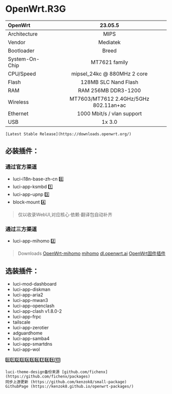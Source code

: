 # OpenWrt.R3G
| OpenWrt | 23.05.5 |
| :------------ |:---------------:|
Architecture|MIPS
Vendor|Mediatek
Bootloader|Breed
System-On-Chip|MT7621 family
CPU/Speed|mipsel_24kc @ 880MHz 2 core
Flash|128MB SLC Nand Flash
RAM|RAM 256MB DDR3-1200
Wireless|MT7603/MT7612 2.4GHz/5GHz 802.11an+ac
Ethernet|1000 Mbit/s / vlan support
USB|1x 3.0

```
[Latest Stable Release](https://downloads.openwrt.org/)
```

## 必装插件：
### 通过官方渠道

* luci-i18n-base-zh-cn 0️⃣
* luci-app-ksmbd 1️⃣
* luci-app-upnp 3️⃣
* block-mount 4️⃣

> 仅以收录WebUI,对应核心·依赖·翻译包自动补齐

### 通过三方渠道
* luci-app-mihomo 2️⃣

> Downloads
> [OpenWrt-mihomo](https://github.com/morytyann/OpenWrt-mihomo)
> [mihomo](https://github.com/MetaCubeX/mihomo)
> [dl.openwrt.ai](https://dl.openwrt.ai/packages-24.10/mipsel_24kc/kiddin9/luci-app-mihomo_25.338.56456~437f166_all.ipk)
> [OpenWrt固件插件](https://dllkids.xyz/packages/mipsel_24kc/)

## 选装插件：

* luci-mod-dashboard
* luci-app-diskman
* luci-app-aria2
* luci-app-mwan3
* luci-app-openclash
* luci-app-clash v1.8.0-2
* luci-app-frpc
* tailscale
* luci-app-zerotier
* adguardhome
* luci-app-samba4
* luci-app-smartdns
* luci-app-wol

0️⃣1️⃣2️⃣3️⃣4️⃣5️⃣6️⃣7️⃣8️⃣9️⃣🔟

```
luci-theme-design备份来源 [github.com/fichenx](https://github.com/fichenx/packages)
同步上游更新 (https://github.com/kenzok8/small-package)
GithubPage (https://kenzok8.github.io/openwrt-packages/)
```
